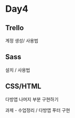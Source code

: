 # Day4

## Trello 
계정 생성/ 사용법

## Sass
설치 / 사용법

## CSS/HTML
다방앱 나머지 부분 구현하기 

과제 - 수업정리 / 다방앱 푸터 구현
